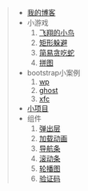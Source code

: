 
> + [我的博客](http://www.cnblogs.com/hsianglee/)<br />
> + 小游戏
>   1. [飞翔的小鸟](http://www.hsianglee.top/game/fly/)<br />
>   2. [矩形躲避](http://www.hsianglee.top/game/line/)<br />
>   3. [简易贪吃蛇](http://www.hsianglee.top/game/snake/)<br />
>   4. [拼图](http://www.hsianglee.top/game/puzzle/)<br />
> + bootstrap小案例
>   1. [wp](http://www.hsianglee.top/bootstrap/wp/)
>   2. [ghost](http://www.hsianglee.top/bootstrap/ghost/)
>   3. [xfc](http://www.hsianglee.top/bootstrap/xfc/)
> + [小项目](http://www.hsianglee.top/fgm/)<br />
> + 组件
>   1. [弹出层](http://www.hsianglee.top/component/alert.html)<br />
>   2. [加载动画](http://www.hsianglee.top/component/load.html)<br />
>   3. [导航条](http://www.hsianglee.top/component/nav.html)<br />
>   4. [滚动条](http://www.hsianglee.top/component/scroll.html)<br />
>   5. [轮播图](http://www.hsianglee.top/component/carousel.html)<br />
>   6. [验证码](http://www.hsianglee.top/component/randomCode.html)<br />
